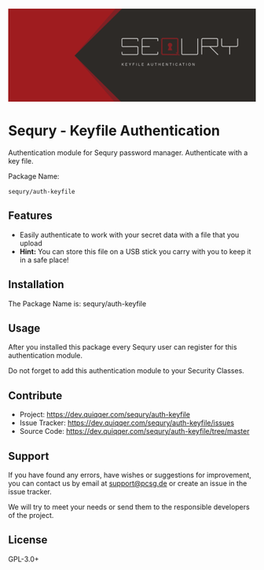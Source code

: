 ![Sequry Authentication - Keyfile](bin/images/Readme.png)

Sequry - Keyfile Authentication
========

Authentication module for Sequry password manager. Authenticate with a key file.

Package Name:

    sequry/auth-keyfile

Features
--------

* Easily authenticate to work with your secret data with a file that you upload
* **Hint:** You can store this file on a USB stick you carry with you to keep it in a safe place!

Installation
------------
The Package Name is: sequry/auth-keyfile

Usage
-----
After you installed this package every Sequry user can register for this authentication module.

Do not forget to add this authentication module to your Security Classes.

Contribute
----------
- Project: https://dev.quiqqer.com/sequry/auth-keyfile
- Issue Tracker: https://dev.quiqqer.com/sequry/auth-keyfile/issues
- Source Code: https://dev.quiqqer.com/sequry/auth-keyfile/tree/master

Support
-------
If you have found any errors, have wishes or suggestions for improvement,
you can contact us by email at support@pcsg.de or create an issue in the issue tracker.

We will try to meet your needs or send them to the responsible developers
of the project.

License
-------
GPL-3.0+